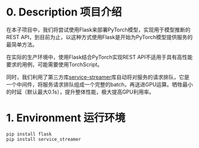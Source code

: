 # 0. Description 项目介绍
在本子项目中，我们将尝试使用Flask来部署PyTorch模型，实现用于模型推断的REST API，到目前为止，以这种方式使用Flask是开始为PyTorch模型提供服务的最简单方法。

在实际的生产环境中，使用Flask结合PyTorch实现REST API不适用于具有高性能要求的用例，可能需要使用TorchScript。

同时，我们利用了第三方库[service-streamer](https://github.com/ShannonAI/service-streamer)库自动将对服务的请求排队，它是一个中间件，将服务请求排队组成一个完整的batch，再送进GPU运算。牺牲最小的时延（默认最大0.1s），提升整体性能，极大提高GPU利用率。


# 1. Environment 运行环境
```shell
pip install flask
pip install service_streamer
```